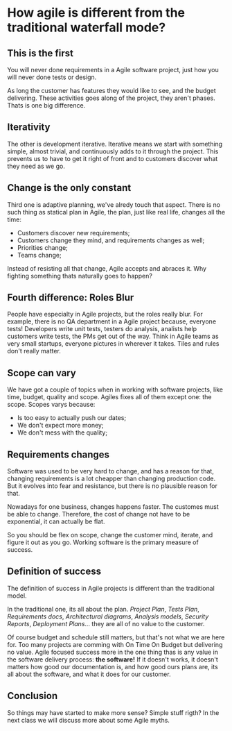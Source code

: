 # How agile is different from the traditional waterfall mode?

## This is the first
You will never done requirements in a Agile software project, just how you will never done tests or design. 
 
As long the customer has features they would like to see, and the budget delivering. These activities goes along of the project, they aren't phases. Thats is one big difference.
 
## Iterativity
The other is development iterative. Iterative means we start with something simple, almost trivial, and continuously adds to it through the project. This prevents us to have to get it right of front and to customers discover what they need as we go.

## Change is the only constant
Third one is adaptive planning, we've alredy touch that aspect. There is no such thing as statical plan in Agile, the plan, just like real life, changes all the time:
* Customers discover new requirements;
* Customers change they mind, and requirements changes as well;
* Priorities change;
* Teams change;

Instead of resisting all that change, Agile accepts and abraces it. Why fighting something thats naturally goes to happen?

## Fourth difference: Roles Blur
People have especialty in Agile projects, but the roles really blur. For example, there is no QA department in a Agile project because, everyone tests!
Developers write unit tests, testers do analysis, analists help customers write tests, the PMs get out of the way. 
Think in Agile teams as very small startups, everyone pictures in wherever it takes. Tiles and rules don't really matter.

## Scope can vary
We have got a couple of topics when in working with software projects, like time, budget, quality and scope. Agiles fixes all of them except one: the scope. 
Scopes varys because:
* Is too easy to actually push our dates;
* We don't expect more money;
* We don't mess with the quality;

## Requirements changes
Software  was used to be very hard to change, and has a reason for that, changing requirements is a lot cheapper than changing production code. But it evolves into fear and resistance, but there is no plausible reason for that.

Nowadays for one business, changes happens faster. The customes must be able to change. Therefore, the cost of change not have to be exponential, it can actually be flat. 

So you should be flex on scope, change the customer mind, iterate, and figure it out as you go. Working software is the primary measure of success.

## Definition of success
The definition of success in Agile projects is different than the traditional model.

In the traditional one, its all about the plan. *Project Plan*, *Tests Plan*, *Requirements docs*, *Architectural diagrams*, *Analysis models*, *Security Reports*, *Deployment Plans*... they are all of no value to the customer.

Of course budget and schedule still matters, but that's not what we are here for. Too many projects are comming with On Time On Budget but delivering no value. Agile focused success more in the one thing thas is any value in the software delivery process: __the software!__ If it doesn't works, it doesn't matters how good our documentation is, and how good ours plans are, its all about the software, and what it does for our customer.

## Conclusion
So things may have started to make more sense? Simple stuff rigth? In the next class we will discuss more about some Agile myths.